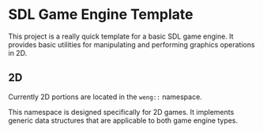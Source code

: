 # SDL Game Engine Template

This project is a really quick template for a basic SDL game engine. It provides basic utilities for manipulating and performing graphics operations in 2D.

## 2D

Currently 2D portions are located in the `weng::` namespace.

This namespace is designed specifically for 2D games. It implements generic data structures that are applicable to both game engine types.
